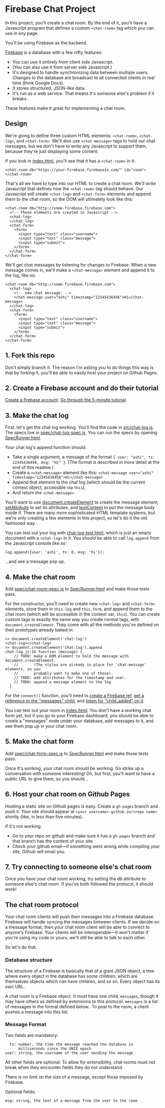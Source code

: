 # Firebase Chat Project

In this project, you'll create a chat room. By the end of it, you'll have a
Javascript program that defines a custom `<chat-room>` tag which you can use
in any page. 

You'll be using Firebase as the backend.

[Firebase](http://www.firebase.com) is a database with a few nifty features:
  * You can use it entirely from client side Javascript.
  * (You can also use it from server side Javascript.)
  * It's designed to handle synchronizing data between multiple users. Changes
    to the database are broadcast to all connected clients in real time (think
    Google Docs).
  * It stores structured, JSON-like data.
  * It's run as a web service. That means it's someone else's problem if it breaks.

These features make it great for implementing a chat room.

## Design ##

We're going to define three custom HTML elements: `<chat-room>`, `<chat-log>`,
and `<chat-form>`. We'll also use `<chat-message>` tags to hold our chat
messages, but we don't have to write any Javascript to support them, because
they're just displaying some content.

If you look in [index.html](index.html), you'll see that it has a `<chat-room>`
in it:

    <chat-room db="https://your-firebase.firebaseio.com/" id="room">
    </chat-room>

That's all we have to type into our HTML to create a chat room. We'll write
Javascript that defines how the `<chat-room>` tag should behave. Our
Javascript will create `<chat-log>` and `<chat-form>` elements and append them
to the chat room, so the DOM will ultimately look like this:

    <chat-room db="http://some-firebase.firebase.com">
      <!-- These elements are created in Javascript -->
      <chat-log>
      </chat-log>
      <chat-form>
        <form>
          <input type="text" class="username">
          <input type="text" class="message">
          <input type="submit">
        </form>
      </chat-form>
    </chat-form>

We'll get chat messages by listening for changes to Firebase. When a new
message comes in, we'll make a `<chat-message>` element and append it to the
log, like so:

    <chat-room db="http://some-firebase.firebase.com">
      <chat-log>
        <!-- new chat message: -->
        <chat-message user="ashi" timestamp="12345436456">Hi</chat-message>
      </chat-log>
      <chat-form>
        <form>
          <input type="text" class="username">
          <input type="text" class="message">
          <input type="submit">
        </form>
      </chat-form>
    </chat-form>

## 1. Fork this repo ##

Don't simply branch it. The reason I'm asking you to do things
this way is that by forking it, you'll be able to easily host your project on
Github Pages.

## 2. Create a Firebase account and do their tutorial ##

[Create a firebase account](https://www.firebase.com/account). [Go
through the 5-minute tutorial](https://www.firebase.com/tutorial/).

## 3. Make the chat log ##

First, let's get the chat log working. You'll find the code in
[src/chat-log.js](src/chat-log.js). The specs live in [spec/chat-log-spec.js](spec/chat-log-spec.js). You can run the specs by opening [SpecRunner.html](SpecRunner.html).

Your chat log's append function should:

  * Take a single argument, a message of the format `{ user: "ashi", ts: 12345436456, msg: "Hi" }`. (The format is described in more detail at the end of this readme.)
  * Create a `<chat-message>` element like this: `<chat-message user="ashi" timestamp="12345436456">Hi</chat-message>`
  * Append that element to the chat log (which should be the current context object, accessible via `this`),
  * And return the `<chat-message>`.

You'll want to use [document.createElement](https://developer.mozilla.org/en-US/docs/Web/API/document.createElement) to create the message element, [setAttribute](https://developer.mozilla.org/en-US/docs/Web/API/Element.setAttribute) to set its attributes, and [textContent](https://developer.mozilla.org/en-US/docs/Web/API/Node.textContent) to put the message body inside if. There are many more sophisticated HTML template systems, but we're only creating a few elements in this project, so let's do it the old fashioned way.

You can test out your log with [chat-log-test.html](chat-log-test.html), which is just an empty
document with a `<chat-log>` in it. You should be able to call `log.append` from the Javascript console like so:

    log.append({user: 'ashi', ts: 0, msg: 'hi'});

...and see a message pop up.

## 4. Make the chat room ##

Add [spec/chat-room-spec.js](spec/chat-room-spec.js) to [SpecRunner.html](SpecRunner.html)
and make those tests pass.

For the constructor, you'll need to create new `<chat-log>` and `<chat-form>` elements, store them in `this.log` and `this.form`, and append them to the chat room (which will be accessible in the context var, `this`). You can create custom tags in exactly the same way you create normal tags, with  `document.createElement`. They come with all the methods you've defined on their prototypes already baked in:

    >> document.createElement('chat-log')
    <chat-log></chat-log>
    >> document.createElement('chat-log').append
    chat-log.js:16 function (message) {
        // TODO: make a DOM element to hold the message with document.createElement.
        //       (The styles are already in place for 'chat-message' elements, so you
        //       probably want to make one of those).
        // TODO: add attributes for the timestamp and user.
        // TODO: append a message element to the log
      }

For the `connect()` function, you'll need to [create a Firebase ref](https://www.firebase.com/docs/web/api/firebase/constructor.html), [get a reference to the "messages" child](https://www.firebase.com/docs/web/api/firebase/child.html), and [listen for "child_added" on it](https://www.firebase.com/docs/web/api/query/on.html).

You can test out your room in [index.html](index.html). You don't have a working chat form yet, but if you go to your Firebase dashboard, you should be able to create a "messages" node under your database, add messages to it, and see them pop up in your chat room.

## 5. Make the chat form ##

Add [spec/chat-form-spec.js](spec/chat-form-spec.js) to [SpecRunner.html](SpecRunner.html)
and make those tests pass.

Once it's working, your chat room should be working. Go strike up a conversation with someone interesting! Oh, but first, you'll want to have a public URL to give them, so you should...

## 6. Host your chat room on Github Pages ##

Hosting a static site on Github pages is easy. Create a `gh-pages` branch and
push it. Your site should appear at `<your username>.github.io/<repo name>`
shortly (like, in less than five minutes).

If it's not working:
  * Go to your repo on github and make sure it has a `gh-pages` branch and that branch has the content of your site.
  * Check your github email—if something went wrong while compiling your site, Github will email you.

## 7. Try connecting to someone else's chat room ##

Once you have your chat room working, try setting the db attribute to someone
else's chat room. If you've both followed the protocol, it should work!

## The chat room protocol ##

Your chat room clients will push their messages into a Firebase database.
Firebase will handle syncing the messages between clients. If we decide on a
message format, then your chat room client will be able to connect to anyone's
Firebase. Your clients will be interoperable—it won't matter if you're using
my code or yours, we'll still be able to talk to each other.

So let's do that.

### Database structure ###

The structure of a Firebase is basically that of a giant JSON object, a tree
where every object in the database has some children, which are themselves
objects which can have children, and so on. Every object has its own URL.

A chat room is a Firebase object. It must have one child, `messages`, though
it may have others as defined by extensions to this protocol. `messages` is a
list of messages in the format defined below.. To post to the room, a client
pushes a message into this list.

### Message Format ###

Two fields are mandatory:

      ts: number, the time the message reached the database in
          milliseconds since the UNIX epoch
    user: string, the username of the user sending the message

All other fields are optional. To allow for extensibility, chat rooms must
not break when they encounter fields they do not understand.

There is no limit on the size of a message, except those imposed by Firebase.

Optional fields:

    msg: string, the text of a message from the user to the room

